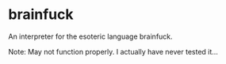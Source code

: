 # brainfuck

An interpreter for the esoteric language brainfuck.

Note: May not function properly. I actually have never tested it...
